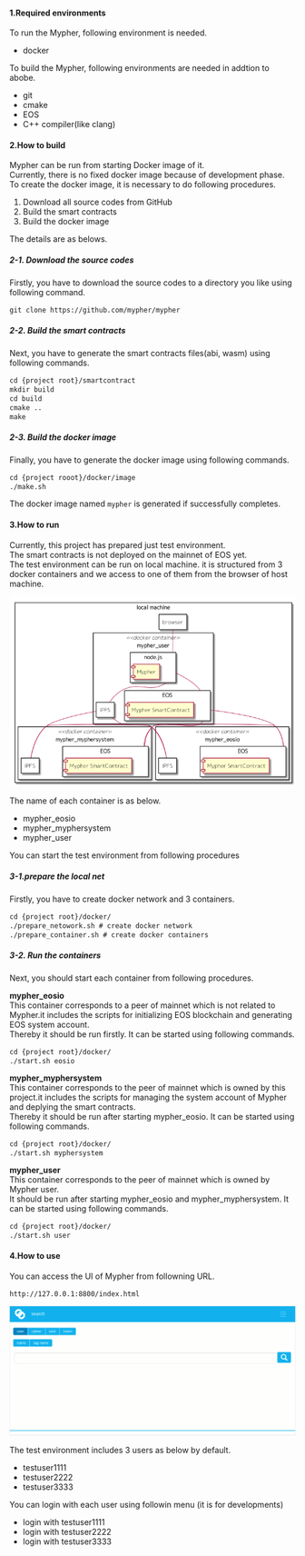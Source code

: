 #### 1.Required environments

To run the Mypher, following environment is needed.

* docker

To build the Mypher, following environments are needed in addtion to abobe.

* git
* cmake
* EOS
* C++ compiler(like clang)

#### 2.How to build
Mypher can be run from starting Docker image of it.  
Currently, there is no fixed docker image because of development phase.  
To create the docker image, it is necessary to do following procedures.

1. Download all source codes from GitHub
1. Build the smart contracts
1. Build the docker image

The details are as belows.

##### 2-1. Download the source codes

Firstly, you have to download the source codes to a directory you like using following command.

```
git clone https://github.com/mypher/mypher
```

##### 2-2. Build the smart contracts

Next, you have to generate the smart contracts files(abi, wasm) using following commands.

```
cd {project root}/smartcontract
mkdir build
cd build
cmake ..
make
```

##### 2-3. Build the docker image

Finally, you have to generate the docker image using following commands.

```
cd {project rooot}/docker/image
./make.sh
```

The docker image named `mypher` is generated if successfully completes.

#### 3.How to run

Currently, this project has prepared just test environment.  
The smart contracts is not deployed on the mainnet of EOS yet.  
The test environment can be run on local machine. it is structured from 3 docker containers and we access to one of them from the browser of host machine.

![](img/local_environment.png)

The name of each container is as below.  
* mypher_eosio
* mypher_myphersystem
* mypher_user

You can start the test environment from following procedures

##### 3-1.prepare the local net

Firstly, you have to create docker network and 3 containers.

```shell
cd {project root}/docker/
./prepare_netowork.sh # create docker network
./prepare_container.sh # create docker containers 
```

##### 3-2. Run the containers

Next, you should start each container from following procedures.

**mypher_eosio**  
This container corresponds to a peer of mainnet which is not related to Mypher.it includes the scripts for initializing EOS blockchain and generating EOS system account.  
Thereby it should be run firstly.
It can be started using following commands.

```shell
cd {project root}/docker/
./start.sh eosio
```

**mypher_myphersystem**  
This container corresponds to the peer of mainnet which is owned by this project.it includes the scripts for managing the system account of Mypher and deplying the smart contracts.  
Thereby it should be run after starting mypher_eosio. 
It can be started using following commands.

```shell
cd {project root}/docker/
./start.sh myphersystem
```

**mypher_user**  
This container corresponds to the peer of mainnet which is owned by Mypher user.  
It should be run after starting mypher_eosio and mypher_myphersystem.
It can be started using following commands.
 
```shell
cd {project root}/docker/
./start.sh user
```

#### 4.How to use

You can access the UI of Mypher from followning URL.

```
http://127.0.0.1:8800/index.html
```

![](img/screen_search.gif)

The test environment includes 3 users as below by default.  
* testuser1111
* testuser2222
* testuser3333

You can login with each user using followin menu (it is for developments)
* login with testuser1111
* login with testuser2222
* login with testuser3333
